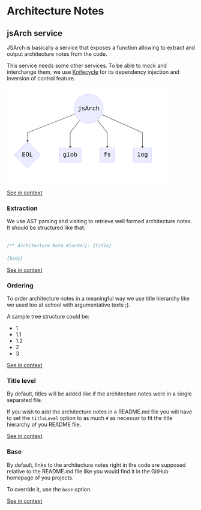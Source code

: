 <!--
# This file is automatically generated by the `jsarch`
# module. Do not change it elsewhere, changes would
# be overriden.
-->
# Architecture Notes



## jsArch service

JSArch is basically a service that exposes a function allowing
 to extract and output architecture notes from the code.

This service needs some other services. To be able to mock and
 interchange them, we use
 [Knifecycle](https://github.com/nfroidure/knifecycle) for its
 dependency injection and inversion of control feature.

![Dependencies Graph](./DEPENDENCIES.mmd.png)

[See in context](./src/jsarch.js#L66-L77)



### Extraction

We use AST parsing and visiting to retrieve well formed
architecture notes. It should be structured like that:
```js

/** Architecture Note #{order}: {title}

{body}
```

[See in context](./src/jsarch.js#L197-L207)



### Ordering

To order architecture notes in a meaningful way we
 use title hierarchy like we used too at school with
 argumentative texts ;).

A sample tree structure could be:
- 1
- 1.1
- 1.2
- 2
- 3

[See in context](./src/compareNotes.js#L7-L20)



### Title level

By default, titles will be added like if the architecture
 notes were in a single separated file.

If you wish to add the architecture notes in a README.md file
 you will have to set the `titleLevel` option to as much `#`
 as necessar to fit the title hierarchy of you README file.

[See in context](./src/jsarch.js#L42-L50)



### Base

By default, links to the architecture notes right in the code
 are supposed relative to the README.md file like you would
 find it in the GitHub homepage of you projects.

To override it, use the `base` option.

[See in context](./src/jsarch.js#L53-L61)

